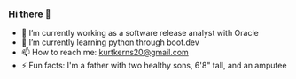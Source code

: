 ### Hi there 👋

- 🔭 I’m currently working as a software release analyst with Oracle
- 🌱 I’m currently learning python through boot.dev
- 📫 How to reach me: kurtkerns20@gmail.com
- ⚡ Fun facts: I'm a father with two healthy sons, 6'8" tall, and an amputee
